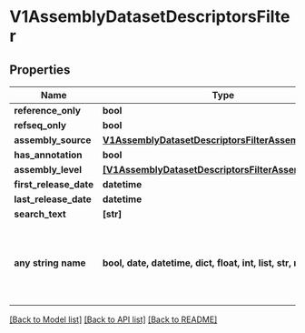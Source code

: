 # V1AssemblyDatasetDescriptorsFilter


## Properties
Name | Type | Description | Notes
------------ | ------------- | ------------- | -------------
**reference_only** | **bool** |  | [optional] 
**refseq_only** | **bool** |  | [optional] 
**assembly_source** | [**V1AssemblyDatasetDescriptorsFilterAssemblySource**](V1AssemblyDatasetDescriptorsFilterAssemblySource.md) |  | [optional] 
**has_annotation** | **bool** |  | [optional] 
**assembly_level** | [**[V1AssemblyDatasetDescriptorsFilterAssemblyLevel]**](V1AssemblyDatasetDescriptorsFilterAssemblyLevel.md) |  | [optional] 
**first_release_date** | **datetime** |  | [optional] 
**last_release_date** | **datetime** |  | [optional] 
**search_text** | **[str]** |  | [optional] 
**any string name** | **bool, date, datetime, dict, float, int, list, str, none_type** | any string name can be used but the value must be the correct type | [optional]

[[Back to Model list]](../README.md#documentation-for-models) [[Back to API list]](../README.md#documentation-for-api-endpoints) [[Back to README]](../README.md)


